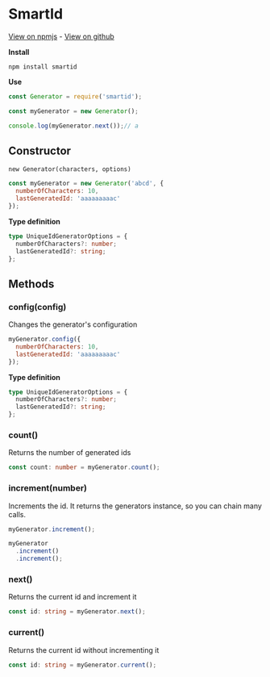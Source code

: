 # SmartId

[View on npmjs](https://www.npmjs.com/package/smartid) - [View on github](https://github.com/ntillier/SmartId)

**Install**
```
npm install smartid
```

**Use**
```js
const Generator = require('smartid');

const myGenerator = new Generator();

console.log(myGenerator.next());// a
```

## Constructor
`new Generator(characters, options)`
```js
const myGenerator = new Generator('abcd', {
  numberOfCharacters: 10,
  lastGeneratedId: 'aaaaaaaaac'
});
```

**Type definition**
```ts
type UniqueIdGeneratorOptions = {
  numberOfCharacters?: number;
  lastGeneratedId?: string;
};
```

## Methods

### config(config)
Changes the generator's configuration
```js
myGenerator.config({
  numberOfCharacters: 10,
  lastGeneratedId: 'aaaaaaaaac'
});
```

**Type definition**
```ts
type UniqueIdGeneratorOptions = {
  numberOfCharacters?: number;
  lastGeneratedId?: string;
};
```

### count()
Returns the number of generated ids
```ts
const count: number = myGenerator.count();
```

### increment(number)
Increments the id. It returns the generators instance, so you can chain many calls.
```ts
myGenerator.increment();

myGenerator
  .increment()
  .increment();
```

### next()
Returns the current id and increment it
```ts
const id: string = myGenerator.next();
```

### current()
Returns the current id without incrementing it
```ts
const id: string = myGenerator.current();
```
